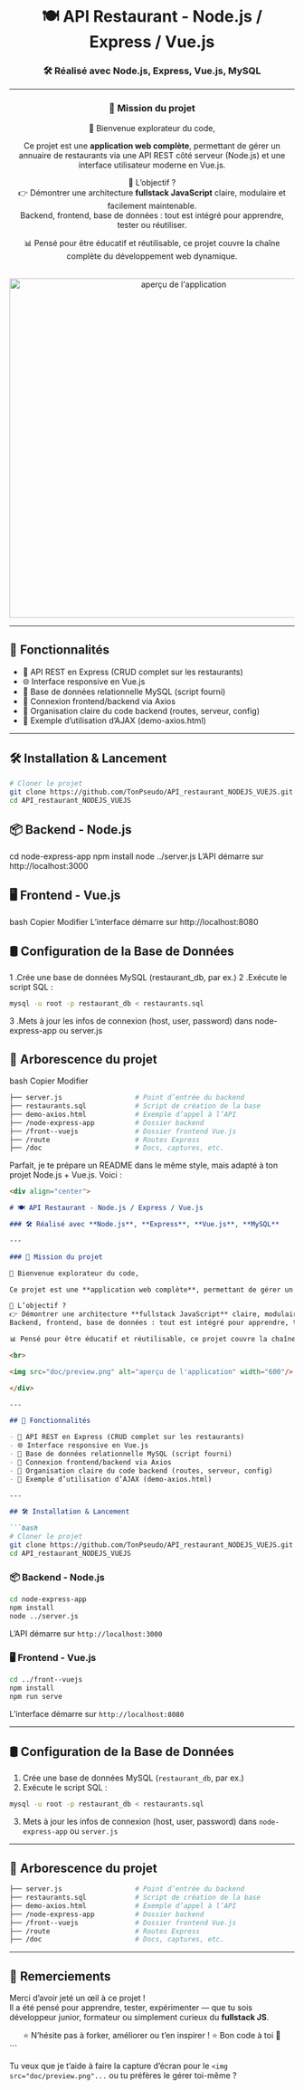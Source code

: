 <div align="center">

# 🍽️ API Restaurant - Node.js / Express / Vue.js

### 🛠️ Réalisé avec **Node.js**, **Express**, **Vue.js**, **MySQL**

---

### 💼 Mission du projet

👋 Bienvenue explorateur du code,

Ce projet est une **application web complète**, permettant de gérer un annuaire de restaurants via une API REST côté serveur (Node.js) et une interface utilisateur moderne en Vue.js.

🎯 L’objectif ?  
👉 Démontrer une architecture **fullstack JavaScript** claire, modulaire et facilement maintenable.  
Backend, frontend, base de données : tout est intégré pour apprendre, tester ou réutiliser.

📊 Pensé pour être éducatif et réutilisable, ce projet couvre la chaîne complète du développement web dynamique.

<br>

<img src="doc/preview.png" alt="aperçu de l'application" width="600"/>

</div>

---

## 🚀 Fonctionnalités

- 📡 API REST en Express (CRUD complet sur les restaurants)
- 🌐 Interface responsive en Vue.js
- 🧮 Base de données relationnelle MySQL (script fourni)
- 🔌 Connexion frontend/backend via Axios
- 🧰 Organisation claire du code backend (routes, serveur, config)
- 🧪 Exemple d’utilisation d’AJAX (demo-axios.html)

---

## 🛠️ Installation & Lancement

```bash
# Cloner le projet
git clone https://github.com/TonPseudo/API_restaurant_NODEJS_VUEJS.git
cd API_restaurant_NODEJS_VUEJS
```

## 📦 Backend - Node.js

cd node-express-app
npm install
node ../server.js
L’API démarre sur http://localhost:3000

## 🖥️ Frontend - Vue.js

bash
Copier
Modifier
L’interface démarre sur http://localhost:8080

## 🛢️ Configuration de la Base de Données

1  .Crée une base de données MySQL (restaurant_db, par ex.)
2  .Exécute le script SQL :

```bash
mysql -u root -p restaurant_db < restaurants.sql
```

3  .Mets à jour les infos de connexion (host, user, password) dans node-express-app ou server.js

## 📁 Arborescence du projet
bash
Copier
Modifier

```bash
├── server.js                  # Point d’entrée du backend
├── restaurants.sql            # Script de création de la base
├── demo-axios.html            # Exemple d’appel à l’API
├── /node-express-app          # Dossier backend
├── /front--vuejs              # Dossier frontend Vue.js
├── /route                     # Routes Express
├── /doc                       # Docs, captures, etc.
```

Parfait, je te prépare un README dans le même style, mais adapté à ton projet Node.js + Vue.js. Voici :  

```markdown
<div align="center">

# 🍽️ API Restaurant - Node.js / Express / Vue.js

### 🛠️ Réalisé avec **Node.js**, **Express**, **Vue.js**, **MySQL**

---

### 💼 Mission du projet

👋 Bienvenue explorateur du code,

Ce projet est une **application web complète**, permettant de gérer un annuaire de restaurants via une API REST côté serveur (Node.js) et une interface utilisateur moderne en Vue.js.

🎯 L’objectif ?  
👉 Démontrer une architecture **fullstack JavaScript** claire, modulaire et facilement maintenable.  
Backend, frontend, base de données : tout est intégré pour apprendre, tester ou réutiliser.

📊 Pensé pour être éducatif et réutilisable, ce projet couvre la chaîne complète du développement web dynamique.

<br>

<img src="doc/preview.png" alt="aperçu de l'application" width="600"/>

</div>

---

## 🚀 Fonctionnalités

- 📡 API REST en Express (CRUD complet sur les restaurants)
- 🌐 Interface responsive en Vue.js
- 🧮 Base de données relationnelle MySQL (script fourni)
- 🔌 Connexion frontend/backend via Axios
- 🧰 Organisation claire du code backend (routes, serveur, config)
- 🧪 Exemple d’utilisation d’AJAX (demo-axios.html)

---

## 🛠️ Installation & Lancement

```bash
# Cloner le projet
git clone https://github.com/TonPseudo/API_restaurant_NODEJS_VUEJS.git
cd API_restaurant_NODEJS_VUEJS
```

### 📦 Backend - Node.js

```bash
cd node-express-app
npm install
node ../server.js
```

L’API démarre sur `http://localhost:3000`

### 🖥️ Frontend - Vue.js

```bash
cd ../front--vuejs
npm install
npm run serve
```

L’interface démarre sur `http://localhost:8080`

---

## 🛢️ Configuration de la Base de Données

1. Crée une base de données MySQL (`restaurant_db`, par ex.)
2. Exécute le script SQL :

```bash
mysql -u root -p restaurant_db < restaurants.sql
```

3. Mets à jour les infos de connexion (host, user, password) dans `node-express-app` ou `server.js`

---

## 📁 Arborescence du projet

```bash
├── server.js                  # Point d’entrée du backend
├── restaurants.sql            # Script de création de la base
├── demo-axios.html            # Exemple d’appel à l’API
├── /node-express-app          # Dossier backend
├── /front--vuejs              # Dossier frontend Vue.js
├── /route                     # Routes Express
├── /doc                       # Docs, captures, etc.
```

---

## 🙌 Remerciements

Merci d’avoir jeté un œil à ce projet !  
Il a été pensé pour apprendre, tester, expérimenter — que tu sois développeur junior, formateur ou simplement curieux du **fullstack JS**.

<div align="center">
⭐ N’hésite pas à forker, améliorer ou t’en inspirer ! ⭐  
Bon code à toi 🚀
</div>
```

Tu veux que je t’aide à faire la capture d’écran pour le `<img src="doc/preview.png"...` ou tu préfères le gérer toi-même ?






